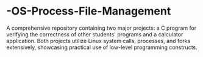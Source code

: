 # -OS-Process-File-Management
A comprehensive repository containing two major projects: a C program for verifying the correctness of other students' programs and a calculator application. Both projects utilize Linux system calls, processes, and forks extensively, showcasing practical use of low-level programming constructs.
